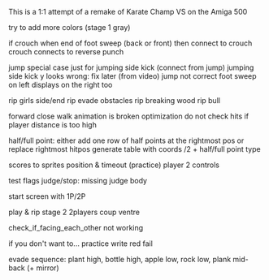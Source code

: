This is a 1:1 attempt of a remake of Karate Champ VS on the Amiga 500

try to add more colors (stage 1 gray)

if crouch when end of foot sweep (back or front) 
then connect to crouch
crouch connects to reverse punch

jump special case just for jumping side kick (connect from jump)
jumping side kick y looks wrong: fix later (from video)
jump not correct
foot sweep on left displays on the right too  
				
rip girls side/end
rip evade obstacles
rip breaking wood
rip bull

forward close walk animation is broken
optimization do not check hits if player distance is too high

half/full point: either add one row of half points at the rightmost pos or replace rightmost hitpos
generate table with coords /2 + half/full point type

scores to sprites position & timeout (practice)
player 2 controls

test flags judge/stop: missing judge body

start screen with 1P/2P

play & rip stage 2 2players coup ventre

check_if_facing_each_other not working

if you don't want to... practice write red fail

evade sequence: plant high, bottle high, apple low, rock low, plank mid-back (+ mirror)

